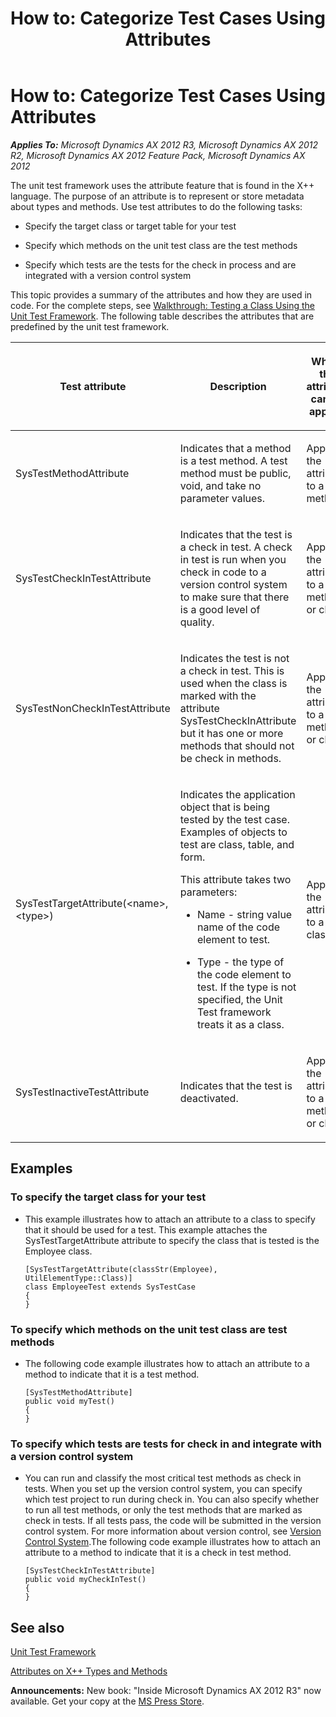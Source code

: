 ﻿---
title: 'How to: Categorize Test Cases Using Attributes'
TOCTitle: 'How to: Categorize Test Cases Using Attributes'
ms:assetid: 14cefa40-2f0a-49a5-ae75-bf2e98f9847c
ms:mtpsurl: https://msdn.microsoft.com/en-us/library/Hh272117(v=AX.60)
ms:contentKeyID: 36536727
ms.date: 05/18/2015
mtps_version: v=AX.60
---

# How to: Categorize Test Cases Using Attributes 


_**Applies To:** Microsoft Dynamics AX 2012 R3, Microsoft Dynamics AX 2012 R2, Microsoft Dynamics AX 2012 Feature Pack, Microsoft Dynamics AX 2012_

The unit test framework uses the attribute feature that is found in the X++ language. The purpose of an attribute is to represent or store metadata about types and methods. Use test attributes to do the following tasks:

  - Specify the target class or target table for your test

  - Specify which methods on the unit test class are the test methods

  - Specify which tests are the tests for the check in process and are integrated with a version control system

This topic provides a summary of the attributes and how they are used in code. For the complete steps, see [Walkthrough: Testing a Class Using the Unit Test Framework](walkthrough-testing-a-class-using-the-unit-test-framework.md). The following table describes the attributes that are predefined by the unit test framework.

<table>
<colgroup>
<col style="width: 33%" />
<col style="width: 33%" />
<col style="width: 33%" />
</colgroup>
<thead>
<tr class="header">
<th><p>Test attribute</p></th>
<th><p>Description</p></th>
<th><p>Where the attribute can be applied</p></th>
</tr>
</thead>
<tbody>
<tr class="odd">
<td><p>SysTestMethodAttribute</p></td>
<td><p>Indicates that a method is a test method. A test method must be public, void, and take no parameter values.</p></td>
<td><p>Apply the attribute to a method.</p></td>
</tr>
<tr class="even">
<td><p>SysTestCheckInTestAttribute</p></td>
<td><p>Indicates that the test is a check in test. A check in test is run when you check in code to a version control system to make sure that there is a good level of quality.</p></td>
<td><p>Apply the attribute to a method or class.</p></td>
</tr>
<tr class="odd">
<td><p>SysTestNonCheckInTestAttribute</p></td>
<td><p>Indicates the test is not a check in test. This is used when the class is marked with the attribute SysTestCheckInAttribute but it has one or more methods that should not be check in methods.</p></td>
<td><p>Apply the attribute to a method or class.</p></td>
</tr>
<tr class="even">
<td><p>SysTestTargetAttribute(&lt;name&gt;,&lt;type&gt;)</p></td>
<td><p>Indicates the application object that is being tested by the test case. Examples of objects to test are class, table, and form.</p>
<p>This attribute takes two parameters:</p>
<ul>
<li><p>Name - string value name of the code element to test.</p></li>
<li><p>Type - the type of the code element to test. If the type is not specified, the Unit Test framework treats it as a class.</p></li>
</ul></td>
<td><p>Apply the attribute to a class.</p></td>
</tr>
<tr class="odd">
<td><p>SysTestInactiveTestAttribute</p></td>
<td><p>Indicates that the test is deactivated.</p></td>
<td><p>Apply the attribute to a method or class.</p></td>
</tr>
</tbody>
</table>


## Examples

### To specify the target class for your test

  - This example illustrates how to attach an attribute to a class to specify that it should be used for a test. This example attaches the SysTestTargetAttribute attribute to specify the class that is tested is the Employee class.
    
        [SysTestTargetAttribute(classStr(Employee), UtilElementType::Class)]
        class EmployeeTest extends SysTestCase
        {
        }

### To specify which methods on the unit test class are test methods

  - The following code example illustrates how to attach an attribute to a method to indicate that it is a test method.
    
        [SysTestMethodAttribute]
        public void myTest()
        {
        }

### To specify which tests are tests for check in and integrate with a version control system

  - You can run and classify the most critical test methods as check in tests. When you set up the version control system, you can specify which test project to run during check in. You can also specify whether to run all test methods, or only the test methods that are marked as check in tests. If all tests pass, the code will be submitted in the version control system. For more information about version control, see [Version Control System](version-control-system.md).The following code example illustrates how to attach an attribute to a method to indicate that it is a check in test method.
    
        [SysTestCheckInTestAttribute]
        public void myCheckInTest()
        {
        }

## See also

[Unit Test Framework](unit-test-framework.md)

[Attributes on X++ Types and Methods](attributes-on-x-types-and-methods.md)

  
**Announcements:** New book: "Inside Microsoft Dynamics AX 2012 R3" now available. Get your copy at the [MS Press Store](https://www.microsoftpressstore.com/store/inside-microsoft-dynamics-ax-2012-r3-9780735685109).

